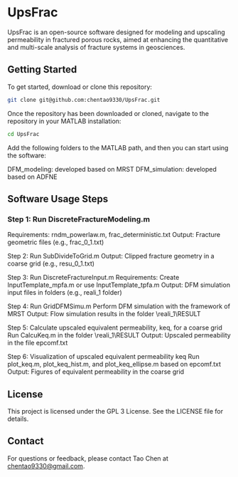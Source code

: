 # UpsFrac

UpsFrac is an open-source software designed for modeling and upscaling permeability in fractured porous rocks, aimed at enhancing the quantitative and multi-scale analysis of fracture systems in geosciences.

## Getting Started

To get started, download or clone this repository:

```bash
git clone git@github.com:chentao9330/UpsFrac.git
```

Once the repository has been downloaded or cloned, navigate to the repository in your MATLAB installation:

```bash
cd UpsFrac
```

Add the following folders to the MATLAB path, and then you can start using the software:

DFM_modeling: developed based on MRST
DFM_simulation: developed based on ADFNE


## Software Usage Steps
### Step 1: Run DiscreteFractureModeling.m
Requirements: rndm_powerlaw.m, frac_deterministic.txt
Output: Fracture geometric files (e.g., frac_0_1.txt)

Step 2: Run SubDivideToGrid.m
Output: Clipped fracture geometry in a coarse grid (e.g., resu_0_1.txt)

Step 3: Run DiscreteFractureInput.m
Requirements: Create InputTemplate_mpfa.m or use InputTemplate_tpfa.m
Output: DFM simulation input files in folders (e.g., reali_1 folder)

Step 4: Run GridDFMSimu.m
Perform DFM simulation with the framework of MRST
Output: Flow simulation results in the folder \reali_1\RESULT

Step 5: Calculate upscaled equivalent permeability, keq, for a coarse grid
Run CalcuKeq.m in the folder \reali_1\RESULT
Output: Upscaled permeability in the file epcomf.txt

Step 6: Visualization of upscaled equivalent permeability keq
Run plot_keq.m, plot_keq_hist.m, and plot_keq_ellipse.m based on epcomf.txt
Output: Figures of equivalent permeability in the coarse grid


## License
This project is licensed under the GPL 3 License. See the LICENSE file for details.

## Contact
For questions or feedback, please contact Tao Chen at chentao9330@gmail.com.
